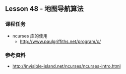 
## Lesson 48 - 地图导航算法

### 课程任务
* ncurses 库的使用
	- http://www.paulgriffiths.net/program/c/

### 参考资料
* http://invisible-island.net/ncurses/ncurses-intro.html

